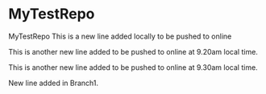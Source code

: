 # MyTestRepo

MyTestRepo
This is a new line added locally to be pushed to online

This is another new line added to be pushed to online at 9.20am local time.


This is another new line added to be pushed to online at 9.30am local time.

New line added in Branch1.